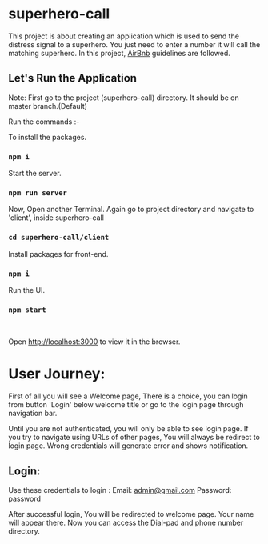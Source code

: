 # superhero-call

This project is about creating an application which is used to send the distress signal to a superhero. You just need to enter a number it will call the matching superhero.
In this project, [AirBnb](https://github.com/airbnb/javascript) guidelines are followed.

## Let's Run the Application

Note: First go to the project (superhero-call) directory.
It should be on master branch.(Default)

Run the commands :-

To install the packages.

### `npm i`

Start the server.

### `npm run server`

Now, Open another Terminal.
Again go to project directory and navigate to 'client', inside superhero-call

### `cd superhero-call/client`

Install packages for front-end.

### `npm i`

Run the UI.

### `npm start`

<br />

Open [http://localhost:3000](http://localhost:3000) to view it in the browser.

# User Journey:

First of all you will see a Welcome page,
There is a choice, you can login from button 'Login' below welcome title or go to the login page through navigation bar.

Until you are not authenticated, you will only be able to see login page.
If you try to navigate using URLs of other pages, You will always be redirect to login page.
Wrong credentials will generate error and shows notification.

## Login:

Use these credentials to login :
Email: admin@gmail.com
Password: password

After successful login, You will be redirected to welcome page. Your name will appear there.
Now you can access the Dial-pad and phone number directory.